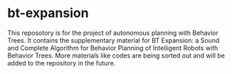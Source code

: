 # bt-expansion
This reposotory is for the project of autonomous planning with Behavior Trees. 
It contains the supplementary material for BT Expansion: a Sound and Complete Algorithm for Behavior Planning of Intelligent Robots with Behavior Trees.
More materials like codes are being sorted out and will be added to the repository in the future.
